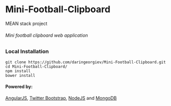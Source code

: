 # Mini-Football-Clipboard
MEAN stack project

###### Mini football clipboard web application

### Local Installation
```
git clone https://github.com/daringeorgiev/Mini-Football-Clipboard.git
cd Mini-Football-Clipboard/
npm install
bower install
```

#### Powered by:
[AngularJS](https://angularjs.org/), [Twitter Bootstrap](http://getbootstrap.com/), [NodeJS](https://nodejs.org/en/) and [MongoDB](https://www.mongodb.com/)

